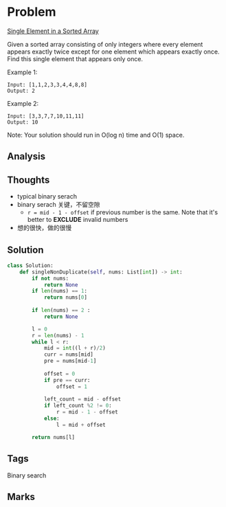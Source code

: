 # Problem
[Single Element in a Sorted Array](https://leetcode.com/problems/single-element-in-a-sorted-array)

Given a sorted array consisting of only integers where every element appears exactly twice except for one element which appears exactly once. Find this single element that appears only once.

Example 1:
```
Input: [1,1,2,3,3,4,4,8,8]
Output: 2
```
Example 2:
```
Input: [3,3,7,7,10,11,11]
Output: 10
```
Note: Your solution should run in O(log n) time and O(1) space.

## Analysis

## Thoughts
- typical binary serach 
- binary serach 关键，不留空隙
    - `r = mid - 1 - offset` if previous number is the same. Note that it's better to **EXCLUDE** invalid 
        numbers 
- 想的很快，做的很慢

## Solution
```python
class Solution:
    def singleNonDuplicate(self, nums: List[int]) -> int:
        if not nums:
            return None
        if len(nums) == 1:
            return nums[0]
        
        if len(nums) == 2 :
            return None

        l = 0
        r = len(nums) - 1
        while l < r: 
            mid = int((l + r)/2)
            curr = nums[mid]
            pre = nums[mid-1]
            
            offset = 0
            if pre == curr:
                offset = 1
                        
            left_count = mid - offset            
            if left_count %2 != 0:
                r = mid - 1 - offset
            else:
                l = mid + offset

        return nums[l]

```

## Tags
Binary search

## Marks
[comment]: <timestamp:2019-07-21>